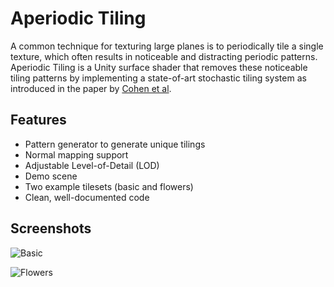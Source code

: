 # Aperiodic Tiling 

A common technique for texturing large planes is to periodically tile a single texture, which often results in noticeable and distracting periodic patterns. Aperiodic Tiling is a Unity surface shader that removes these noticeable tiling patterns by implementing a state-of-art stochastic tiling system as introduced in the paper by [Cohen et al](http://www.cs.jhu.edu/~misha/Fall19/Readings/Cohen03.pdf). 

## Features

- Pattern generator to generate unique tilings
- Normal mapping support
- Adjustable Level-of-Detail (LOD)
- Demo scene
- Two example tilesets (basic and flowers)
- Clean, well-documented code

## Screenshots

![Basic](https://user-images.githubusercontent.com/40113382/90249906-90ae4c00-de3b-11ea-9fca-06894c1cb7e5.jpg)

![Flowers](https://user-images.githubusercontent.com/40113382/90249916-9310a600-de3b-11ea-9d8a-e6c2077cca38.jpg)

